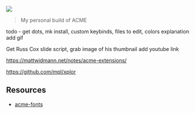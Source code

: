 <img src=/pix/acme-demo.png>

> My personal build of ACME

todo - get dots, mk install, custom keybinds, files to edit, colors explanation add gif

Get Russ Cox slide script, grab image of his thumbnail add youtube link

https://mattwidmann.net/notes/acme-extensions/

https://github.com/mpl/xplor

## Resources

- [acme-fonts](//github.com/catenate/acme-fonts/tree/master/fonts/vera/Vera)




